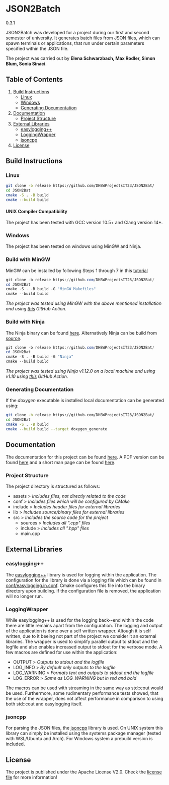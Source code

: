 
# JSON2Batch

0.3.1

JSON2Batch was developed for a project during our first and second
semester of university.
It generates batch files from JSON files, which can spawn terminals or
applications, that run under certain parameters specified within the
JSON file.

The project was carried out by **Elena Schwarzbach, Max Rodler, Simon Blum, Sonia Sinaci**.

## Table of Contents


1. [Build Instructions](#build-instructions)
   - [Linux](#linux)
   - [Windows](#windows)
   - [Generating Documentation](#generating-documentation)
2. [Documentation](#documentation)
   - [Project Structure](#project-structure)
3. [External Libraries](#external-libraries)
   - [easylogging++](#easylogging)
   - [LoggingWrapper](#loggingwrapper)
   - [jsoncpp](#jsoncpp)
4. [License](#license)

## Build Instructions

### Linux

```sh
git clone -b release https://github.com/DHBWProjectsIT23/JSON2Bat/
cd JSON2Bat
cmake -S . -B build
cmake --build build
```

#### UNIX Compiler Compatibility

The project has been tested with GCC version 10.5+ and Clang version 14+.

### Windows

The project has been tested on windows using MinGW and Ninja.

### Build with MinGW

MinGW can be installed by following Steps 1 through 7 in this [tutorial](https://code.visualstudio.com/docs/cpp/config-mingw)

```powershell
git clone -b release https://github.com/DHBWProjectsIT23/JSON2Bat/
cd JSON2Bat
cmake -S . -B build -G "MinGW Makefiles"
cmake --build build
```
*The project was tested using MinGW with the above mentioned installation and
using [this](https://github.com/marketplace/actions/install-mingw) GitHub Action.*

### Build with Ninja

The Ninja binary can be found [here](https://github.com/ninja-build/ninja/releases). Alternatively Ninja can be build from [source](https://github.com/ninja-build/ninja).

```powershell
git clone -b release https://github.com/DHBWProjectsIT23/JSON2Bat/
cd JSON2Bat
cmake -S . -B build -G "Ninja"
cmake --build build
```

*The project was tested using Ninja v1.12.0 on a local machine and using v1.10 using [this](https://github.com/marketplace/actions/setup-ninja) GitHub Action.*

### Generating Documentation

If the *doxygen* executable is installed local documentation can be
generated using:

```sh
git clone -b release https://github.com/DHBWProjectsIT23/JSON2Bat/
cd JSON2Bat
cmake -S . -B build
cmake --build build --target doxygen_generate
```

## Documentation

The documentation for this project can be found
[here](https://dhbwprojectsit23.github.io/JSON2Bat).
A PDF version can be found [here](assets/JSON2Batch.pdf) and a short man page can be found [here](assets/man/json2batch.troff).

### Project Structure

The project directory is structured as follows:

- assets > *Includes files, not directly related to the code*
- conf > *Includes files which will be configured by CMake*
- include > *Includes header files for external libraries*
- lib > *Includes source/binary files for external libraries*
- src > *Includes the source code for the project*
  - sources > *Includes all ".cpp" files*
  - include > *Includes all ".hpp" files*
  - main.cpp

## External Libraries

### easylogging++

The [easylogging++](https://github.com/abumq/easyloggingpp) library is used for logging within the application.
The configuration for the library is done via a logging file which can be found in [conf/easylogging.in.conf](conf/easylogging.in.conf).
Cmake configures this file into the binary directory upon building. If the configuration file is removed,
the application will
no longer run.

### LoggingWrapper

While easylogging++ is used for the logging back--end
within the code there are little remains apart from the configuration.
The logging and output of the application is done over a self written wrapper. 
Altough it is self written, due to it beeing not part of the project
we consider it an external libraries.
The wrapper is used to simplify parallel output to stdout and the logfile and also enables increased output to stdout for the verbose mode.
A few macros are defined for use within the application:

- OUTPUT > *Outputs to stdout and the logfile*
- LOG_INFO > *By default only outputs to the logfile*
- LOG_WARNING > *Formats text and outputs to stdout and the logfile*
- LOG_ERROR > *Same as LOG_WARNING but in red and bold*

The macros can be used with streaming in the same way as std::cout would be used.
Furthermore, some rudimentary performance tests showed, that the use of the wrapper, does not affect performance in
comparison to using both std::cout and easylogging itself.

### jsoncpp

For parsing the JSON files, the [jsoncpp](https://github.com/open-source-parsers/jsoncpp) library is used.
On UNIX system this library can simply be installed using the systems package manager (tested with WSL/Ubuntu and Arch).
For Windows system a prebuild version is included.

## License

The project is published under the Apache License V2.0.
Check the [license file](LICENSE) for more information!
